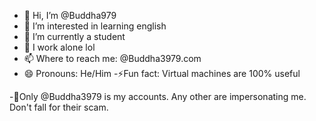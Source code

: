- 👋 Hi, I’m @Buddha979
- 👀 I’m interested in learning english
- 🌱 I’m currently a student
- 💞️ I work alone lol
- 📫 Where to reach me: @Buddha3979.com
- 😄 Pronouns: He/Him
-⚡Fun fact: Virtual machines are 100% useful

-👤Only @Buddha3979 is my accounts. Any other are impersonating me. Don't fall for their scam.
